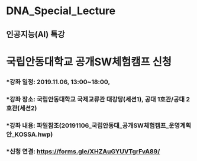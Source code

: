 # DNA_Special_Lecture
## 인공지능(AI) 특강

# 국립안동대학교 공개SW체험캠프 신청
### *강좌 일정: 2019.11.06, 13:00~18:00,
### *강좌 장소: 국립안동대학교 국제교류관 대강당(세션1), 공대 1호관/공대 2호관(세션2)
### *강좌 내용: 파일참조(20191106_국립안동대_공개SW체험캠프_운영계획안_KOSSA.hwp)
### *신청 연결: <https://forms.gle/XHZAuGYUVTgrFvA89/>
